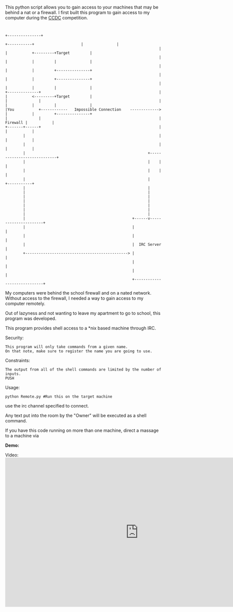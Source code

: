 This python script allows you to gain access to your machines that may be behind a nat or a firewall. I first built this program to gain access to my computer during the [CCDC](http://www.nationalccdc.org/) competition.

```

                                                                                                       +---------------+
                                                                     +-----------+                     |               |
                                                                     |           |           +---------+Target         |
                                                                     |           |           |         |               |
                                                                     |           |           |         +---------------+
                                                                     |           |           |         +---------------+
                                                                     |           |           |         |               |
+--------------+                                                     |           |           <---------+Target         |
|              |                                                     |           |           |         |               |
|You           +------------   Impossible Connection    ------------->           |           |         +---------------+
|              |                                                     |  Firewall |           |                          
+-------+------+                                                     |           |           |                          
        |                                                            |           |           |                          
        |                                                            |           |           |                          
        |                                                       +----------------------------+                          
        |                                                       |    |           |                                      
        |                                                       |    |           |                                      
        |                                                       |    +-----------+                                      
        |                                                       |                                                       
        |                                                       |                                                       
        |                                                       |                                                       
        |                                                       |                                                       
        |                                                       |                                                       
        |                                                       |                                                       
        |                                                       |                                                       
        |                                                +------v----------------------+                                
        |                                                |                             |                                
        |                                                |                             |                                
        |                                                |  IRC Server                 |                                
        +----------------------------------------------> |                             |                                
                                                         |                             |                                
                                                         |                             |                                
                                                         +-----------------------------+                                
```
My computers were behind the school firewall and on a nated network. Without access to the firewall, I needed a way to gain access to my computer remotely. 

Out of lazyness and not wanting to leave my apartment to go to school, this program was developed.

This program provides shell access to a *nix based machine through IRC.


Security:

	This program will only take commands from a given name. 
	On that note, make sure to register the name you are going to use. 

Constraints:

	The output from all of the shell commands are limited by the number of inputs. 
	PUSH

Usage:

	python Remote.py #Run this on the target machine


use the irc channel specified to connect.

Any text put into the room by the "Owner" will be executed as a shell command.

If you have this code running on more than one machine, direct a massage to a machine via

**Demo:**

Video: <iframe width="854" height="480" src="https://www.youtube.com/embed/s1T19g5X340" frameborder="0" allowfullscreen></iframe>

